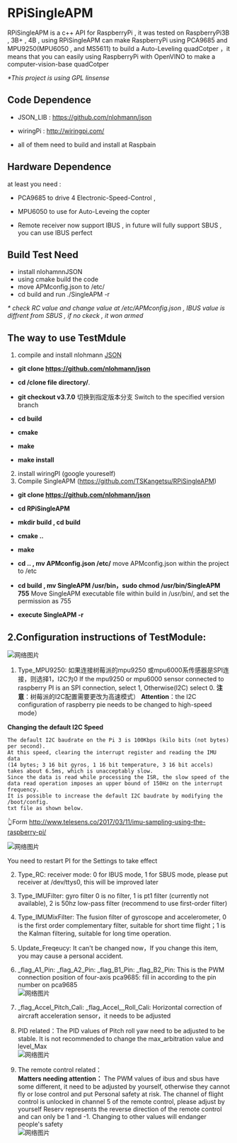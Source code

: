 
# RPiSingleAPM


RPiSingleAPM is a c++ API for RaspberryPi , it was tested on RaspberryPi3B , 3B+ , 4B , using RPiSingleAPM can make RaspberryPi using
PCA9685 and MPU9250(MPU6050 , and MS5611) to build a Auto-Leveling quadCotper ，it means that you can easily using RaspberryPi with OpenVINO to make a 
computer-vision-base quadCotper

*\*This project is using GPL linsense*

## Code Dependence
- JSON_LIB : https://github.com/nlohmann/json

- wiringPi : http://wiringpi.com/

- all of them need to build and install at Raspbain

## Hardware Dependence
at least you need :
 - PCA9685 to drive 4 Electronic-Speed-Control , 

 - MPU6050 to use for Auto-Leveing the copter

 - Remote receiver now support IBUS , in future will fully support SBUS , you can use IBUS perfect
 
## Build Test Need
 - install nlohamnnJSON
 - using cmake build the code
 - move APMconfig.json to /etc/
 - cd build and run ./SingleAPM -r

*\* check RC value and change value at /etc/APMconfig.json , IBUS value is diffrent from SBUS , if no ckeck , it won armed*


## The way to use TestMdule

 1. compile and install nlohmann [JSON](https://github.com/nlohmann/json)
- **git clone https://github.com/nlohmann/json**

- **cd /clone file directory/**. 

- **git checkout v3.7.0** 切换到指定版本分支 Switch to the specified version branch

- **cd build**

- **cmake**

- **make**

- **make install**
2. install wiringPI (google youreself)
3. Compile SingleAPM (https://github.com/TSKangetsu/RPiSingleAPM)
- **git clone https://github.com/nlohmann/json**

- **cd RPiSingleAPM** 

- **mkdir build , cd build**

- **cmake ..**

- **make**

- **cd .. , mv APMconfig.json /etc/** 
move APMconfig.json within the project to /etc

- **cd build , mv SingleAPM /usr/bin，sudo chmod /usr/bin/SingleAPM 755**
Move SingleAPM executable file within build in /usr/bin/, and set the permission as 755
- **execute SingleAPM -r**

## 2.Configuration instructions of TestModule:
![网络图片](https://github.com/pluierry/picture/blob/master/readme%20pictures/TestModule%E7%9A%84%E9%A3%9E%E8%A1%8C%E9%85%8D%E7%BD%AE%E8%AF%B4%E6%98%8E.png?raw=true)
1.	Type_MPU9250: 
如果连接树莓派的mpu9250 或mpu6000系传感器是SPI连接，则选择1，I2C为0
If the mpu9250 or mpu6000 sensor connected to raspberry PI is an SPI connection, select 1, 
Otherwise(I2C) select 0.
**注意**：树莓派的I2C配置需要更改为高速模式）
**Attention**：the I2C configuration of raspberry pie needs to be changed to high-speed mode）

**Changing the default I2C Speed**
```
The default I2C baudrate on the Pi 3 is 100Kbps (kilo bits (not bytes) per second). 
At this speed, clearing the interrupt register and reading the IMU data 
(14 bytes; 3 16 bit gyros, 1 16 bit temperature, 3 16 bit accels) takes about 6.5ms, which is unacceptably slow. 
Since the data is read while processing the ISR, the slow speed of the data read operation imposes an upper bound of 150Hz on the interrupt frequency. 
It is possible to increase the default I2C baudrate by modifying the /boot/config.
txt file as shown below.  
```  
👆Form <http://www.telesens.co/2017/03/11/imu-sampling-using-the-raspberry-pi/>

![网络图片](https://github.com/pluierry/picture/blob/master/readme%20pictures/%E6%9B%B4%E6%94%B9I2c%E7%9A%84%E9%80%9F%E5%BA%A6.png?raw=true)

You need to restart PI for the Settings to take effect

2. Type_RC: receiver mode: 0 for IBUS mode, 1 for SBUS mode, please put receiver at /dev/ttys0, this will be improved later  
3. Type_IMUFilter: gyro filter 0 is no filter, 1 is pt1 filter (currently not available), 2 is 50hz low-pass filter (recommend to use first-order filter)  
4. Type_IMUMixFilter: The fusion filter of gyroscope and accelerometer, 0 is the first order complementary filter, suitable for short time flight；1 is the Kalman filtering, suitable for long time operation.  
5. Update_Freqeucy: It can't be changed now，If you change this item, you may cause a personal accident.  
6. _flag_A1_Pin:
  _flag_A2_Pin:
  _flag_B1_Pin:
  _flag_B2_Pin:
  This is the PWM connection position of four-axis pca9685: fill in according to the pin number on pca9685  
  ![网络图片](https://github.com/pluierry/picture/blob/master/readme%20pictures/%E9%92%88%E5%8F%B7.png?raw=true)  

7. _flag_Accel_Pitch_Cali:
_flag_Accel__Roll_Cali:
Horizontal correction of aircraft acceleration sensor，it needs to be adjusted

8. PID related：The PID values of Pitch roll yaw need to be adjusted to be stable. It is not recommended to change the max_arbitration value and level_Max  
![网络图片](https://github.com/pluierry/picture/blob/master/readme%20pictures/PID%E7%9B%B8%E5%85%B3.png?raw=true)

9. The remote control related：   
**Matters needing attention：**
The PWM values of ibus and sbus have some different, it need to be adjusted by yourself, otherwise they cannot fly or lose control and put Personal safety at risk. The channel of flight control is unlocked in channel 5 of the remote control, please adjust by yourself
Reserv represents the reverse direction of the remote control and can only be 1 and -1. Changing to other values will endanger people's safety  
![网络图片](https://github.com/pluierry/picture/blob/master/readme%20pictures/%E9%81%A5%E6%8E%A7%E5%99%A8%E7%9B%B8%E5%85%B3.png?raw=true)
